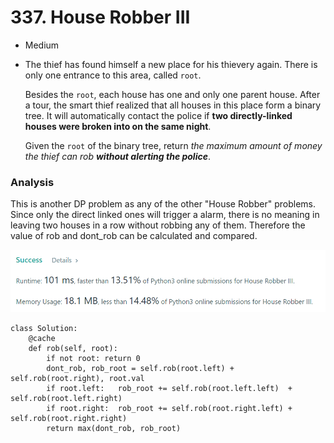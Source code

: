 # 337. House Robber III

* Medium
*   The thief has found himself a new place for his thievery again. There is only one entrance to this area, called `root`.

    Besides the `root`, each house has one and only one parent house. After a tour, the smart thief realized that all houses in this place form a binary tree. It will automatically contact the police if **two directly-linked houses were broken into on the same night**.

    Given the `root` of the binary tree, return _the maximum amount of money the thief can rob **without alerting the police**_.

### Analysis&#x20;

This is another DP problem as any of the other "House Robber" problems. Since only the direct linked ones will trigger a alarm, there is no meaning in leaving two houses in a row without robbing any of them. Therefore the value of rob and dont\_rob can be calculated and compared.&#x20;

![](<../../.gitbook/assets/image (15) (1) (1).png>)

```
class Solution:
    @cache
    def rob(self, root):
        if not root: return 0
        dont_rob, rob_root = self.rob(root.left) + self.rob(root.right), root.val
        if root.left:   rob_root += self.rob(root.left.left)  + self.rob(root.left.right)
        if root.right:  rob_root += self.rob(root.right.left) + self.rob(root.right.right)
        return max(dont_rob, rob_root)
```
